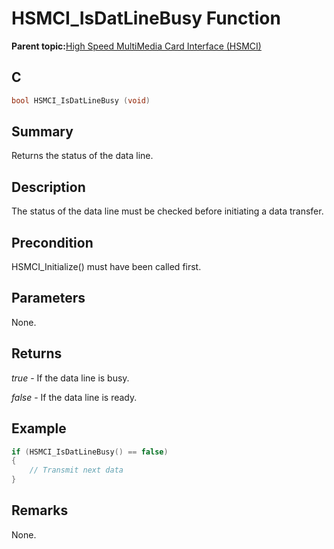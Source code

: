 # HSMCI\_IsDatLineBusy Function

**Parent topic:**[High Speed MultiMedia Card Interface \(HSMCI\)](GUID-E5CEFDBB-10FA-4C89-AAAF-A8ED4107A071.md)

## C

```c
bool HSMCI_IsDatLineBusy (void)
```

## Summary

Returns the status of the data line.

## Description

The status of the data line must be checked before initiating a data transfer.

## Precondition

HSMCI\_Initialize\(\) must have been called first.

## Parameters

None.

## Returns

*true* - If the data line is busy.

*false* - If the data line is ready.

## Example

```c
if (HSMCI_IsDatLineBusy() == false)
{
    // Transmit next data
}
```

## Remarks

None.

